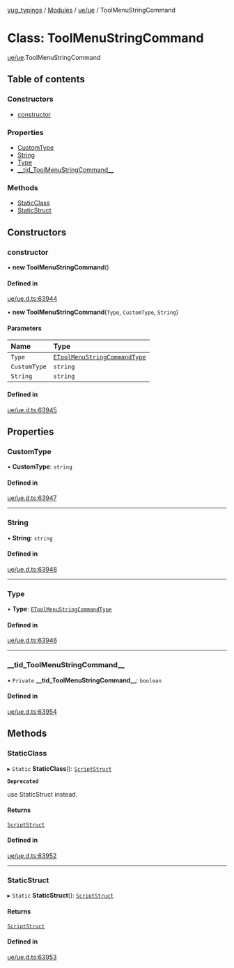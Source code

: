 [yug_typings](../README.md) / [Modules](../modules.md) / [ue/ue](../modules/ue_ue.md) / ToolMenuStringCommand

# Class: ToolMenuStringCommand

[ue/ue](../modules/ue_ue.md).ToolMenuStringCommand

## Table of contents

### Constructors

- [constructor](ue_ue.ToolMenuStringCommand.md#constructor)

### Properties

- [CustomType](ue_ue.ToolMenuStringCommand.md#customtype)
- [String](ue_ue.ToolMenuStringCommand.md#string)
- [Type](ue_ue.ToolMenuStringCommand.md#type)
- [\_\_tid\_ToolMenuStringCommand\_\_](ue_ue.ToolMenuStringCommand.md#__tid_toolmenustringcommand__)

### Methods

- [StaticClass](ue_ue.ToolMenuStringCommand.md#staticclass)
- [StaticStruct](ue_ue.ToolMenuStringCommand.md#staticstruct)

## Constructors

### constructor

• **new ToolMenuStringCommand**()

#### Defined in

[ue/ue.d.ts:63944](https://github.com/YugMetaverse/yug_typings/blob/b7d9b19/ue/ue.d.ts#L63944)

• **new ToolMenuStringCommand**(`Type`, `CustomType`, `String`)

#### Parameters

| Name | Type |
| :------ | :------ |
| `Type` | [`EToolMenuStringCommandType`](../enums/ue_ue.EToolMenuStringCommandType.md) |
| `CustomType` | `string` |
| `String` | `string` |

#### Defined in

[ue/ue.d.ts:63945](https://github.com/YugMetaverse/yug_typings/blob/b7d9b19/ue/ue.d.ts#L63945)

## Properties

### CustomType

• **CustomType**: `string`

#### Defined in

[ue/ue.d.ts:63947](https://github.com/YugMetaverse/yug_typings/blob/b7d9b19/ue/ue.d.ts#L63947)

___

### String

• **String**: `string`

#### Defined in

[ue/ue.d.ts:63948](https://github.com/YugMetaverse/yug_typings/blob/b7d9b19/ue/ue.d.ts#L63948)

___

### Type

• **Type**: [`EToolMenuStringCommandType`](../enums/ue_ue.EToolMenuStringCommandType.md)

#### Defined in

[ue/ue.d.ts:63946](https://github.com/YugMetaverse/yug_typings/blob/b7d9b19/ue/ue.d.ts#L63946)

___

### \_\_tid\_ToolMenuStringCommand\_\_

• `Private` **\_\_tid\_ToolMenuStringCommand\_\_**: `boolean`

#### Defined in

[ue/ue.d.ts:63954](https://github.com/YugMetaverse/yug_typings/blob/b7d9b19/ue/ue.d.ts#L63954)

## Methods

### StaticClass

▸ `Static` **StaticClass**(): [`ScriptStruct`](ue_ue.ScriptStruct.md)

**`Deprecated`**

use StaticStruct instead.

#### Returns

[`ScriptStruct`](ue_ue.ScriptStruct.md)

#### Defined in

[ue/ue.d.ts:63952](https://github.com/YugMetaverse/yug_typings/blob/b7d9b19/ue/ue.d.ts#L63952)

___

### StaticStruct

▸ `Static` **StaticStruct**(): [`ScriptStruct`](ue_ue.ScriptStruct.md)

#### Returns

[`ScriptStruct`](ue_ue.ScriptStruct.md)

#### Defined in

[ue/ue.d.ts:63953](https://github.com/YugMetaverse/yug_typings/blob/b7d9b19/ue/ue.d.ts#L63953)
